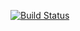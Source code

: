 [![Build Status](https://travis-ci.org/BenReissaus/ESB-DataSender.svg?branch=master)](https://travis-ci.org/BenReissaus/ESB-DataSender)